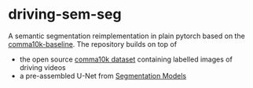 # driving-sem-seg

A semantic segmentation reimplementation in plain pytorch based on the [comma10k-baseline](https://github.com/YassineYousfi/comma10k-baseline).
The repository builds on top of
* the open source [comma10k dataset](https://github.com/commaai/comma10k) containing labelled images of driving videos
* a pre-assembled U-Net from [Segmentation Models](https://github.com/qubvel/segmentation_models.pytorch)